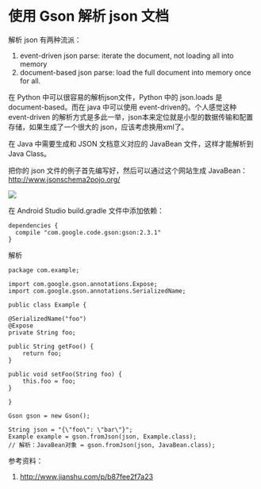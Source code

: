 # 使用 Gson 解析 json 文档

<!--
ID: d0009b0a-acff-4219-ba8a-1fa6d2b252ac
Status: publish
Date: 2018-04-04T05:56:00
Modified: 2020-05-16T11:33:16
wp_id: 532
-->

解析 json 有两种流派：


1. event-driven json parse: iterate the document, not loading all into memory
2. document-based json parse: load the full document into memory once for all.

在 Python 中可以很容易的解析json文件，Python 中的 json.loads 是 document-based。而在 java 中可以使用 event-driven的。个人感觉这种 event-driven 的解析方式是多此一举，json本来定位就是小型的数据传输和配置存储，如果生成了一个很大的 json，应该考虑换用xml了。

在 Java 中需要生成和 JSON 文档意义对应的 JavaBean 文件，这样才能解析到 Java Class。

把你的 json 文件的例子首先编写好，然后可以通过这个网站生成 JavaBean：http://www.jsonschema2pojo.org/

![](https://ws2.sinaimg.cn/large/0069RVTdly1fu2lsahbklj31880ni77y.jpg)

在 Android Studio build.gradle 文件中添加依赖：

```
dependencies {
  compile "com.google.code.gson:gson:2.3.1"
}
```

解析

```
package com.example;

import com.google.gson.annotations.Expose;
import com.google.gson.annotations.SerializedName;

public class Example {

@SerializedName("foo")
@Expose
private String foo;

public String getFoo() {
    return foo;
}

public void setFoo(String foo) {
    this.foo = foo;
}

}
```

```
Gson gson = new Gson();

String json = "{\"foo\": \"bar\"}";
Example example = gson.fromJson(json, Example.class);
// 解析：JavaBean对象 = gson.fromJson(json, JavaBean.class);
```



参考资料：

1. http://www.jianshu.com/p/b87fee2f7a23